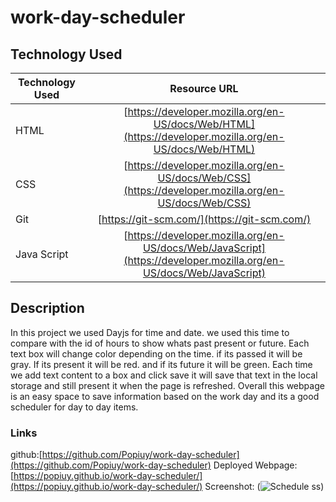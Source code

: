 # work-day-scheduler

## Technology Used 

| Technology Used         | Resource URL           | 
| ------------- |:-------------:| 
| HTML    | [https://developer.mozilla.org/en-US/docs/Web/HTML](https://developer.mozilla.org/en-US/docs/Web/HTML) | 
| CSS     | [https://developer.mozilla.org/en-US/docs/Web/CSS](https://developer.mozilla.org/en-US/docs/Web/CSS)      |   
| Git | [https://git-scm.com/](https://git-scm.com/)     |   
| Java Script | [https://developer.mozilla.org/en-US/docs/Web/JavaScript](https://developer.mozilla.org/en-US/docs/Web/JavaScript)  |

## Description 

In this project we used Dayjs for time and date. we used this time to compare with the id of hours to show whats past present or future.
Each text box will change color depending on the time. if its passed it will be gray. If its present it will be red. and if its future it will be green.
Each time we add text content to a box and click save it will save that text in the local storage and still present it when the page is refreshed.
Overall this webpage is an easy space to save information based on the work day and its a good scheduler for day to day items.



### Links
github:[https://github.com/Popiuy/work-day-scheduler](https://github.com/Popiuy/work-day-scheduler)
Deployed Webpage:[https://popiuy.github.io/work-day-scheduler/](https://popiuy.github.io/work-day-scheduler/)
Screenshot: (![Schedule ss](https://github.com/Popiuy/work-day-scheduler/assets/137010790/19380522-ff85-4534-8bd5-e1272c5e7b6e))
